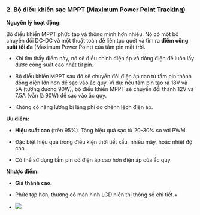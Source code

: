 ### 2. Bộ điều khiển sạc MPPT (Maximum Power Point Tracking)

**Nguyên lý hoạt động:**

Bộ điều khiển MPPT phức tạp và thông minh hơn nhiều. Nó có một bộ chuyển đổi DC-DC và một thuật toán để liên tục quét và tìm ra **điểm công suất tối đa** (Maximum Power Point) của tấm pin mặt trời.

- Khi tìm thấy điểm này, nó sẽ điều chỉnh điện áp và dòng điện để luôn lấy được công suất cao nhất từ pin.
    
- Bộ điều khiển MPPT sau đó sẽ chuyển đổi điện áp cao từ tấm pin thành dòng điện lớn hơn để sạc vào ắc quy. Ví dụ: nếu tấm pin tạo ra 18V và 5A (tương đương 90W), bộ điều khiển MPPT sẽ chuyển đổi thành 12V và 7.5A (vẫn là 90W) để sạc vào ắc quy.
    
- Không có năng lượng bị lãng phí do chênh lệch điện áp.
    

**Ưu điểm:**

- **Hiệu suất cao** (trên 95%). Tăng hiệu quả sạc từ 20-30% so với PWM.
    
- Đặc biệt hiệu quả trong điều kiện thời tiết xấu, nhiều mây, hoặc nhiệt độ cao.
    
- Có thể sử dụng tấm pin có điện áp cao hơn điện áp của ắc quy.
    

**Nhược điểm:**

- **Giá thành cao.**
    
- Phức tạp hơn, thường có màn hình LCD hiển thị thông số chi tiết.+
- ![](https://res.cloudinary.com/dcqf82eor/image/upload/f_auto/v1758619403/civil%203D/mzlrowdjybd2gsrgqhvf.png)

